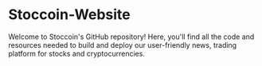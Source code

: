 # Stoccoin-Website
Welcome to Stoccoin's GitHub repository! Here, you'll find all the code and resources needed to build and deploy our user-friendly news, trading platform for stocks and cryptocurrencies.
